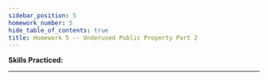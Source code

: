 ```yaml
---
sidebar_position: 5
homework_number: 5
hide_table_of_contents: true
title: Homework 5 -- Underused Public Property Part 2
---
```



**Skills Practiced:**

---
